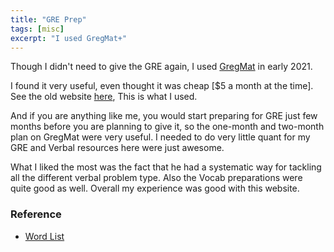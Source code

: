 ```yaml
---
title: "GRE Prep"
tags: [misc]
excerpt: "I used GregMat+"
---
```


Though I didn't need to give the GRE again, I used [GregMat](https://www.gregmat.com/) in early 2021. 

I found it very useful, even thought it was cheap [$5 a month at the time]. See the old website [here](https://old.gregmat.com/), This is what I used. 

And if you are anything like me, you would start preparing for GRE just few months before you are planning to give it, so the one-month and two-month plan
on GregMat were very useful. I needed to do very little quant for my GRE and Verbal resources here were just awesome. 

What I liked the most was the fact that he had a systematic way for tackling all the different verbal problem type. 
Also the Vocab preparations were quite good as well. Overall my experience was good with this website.

### Reference
* [Word List](https://docs.google.com/spreadsheets/d/1jRATLVV34vATsL4Y67fZZXQc7qZPYc0c0Yk7Bykh4fw/edit#gid=0)
